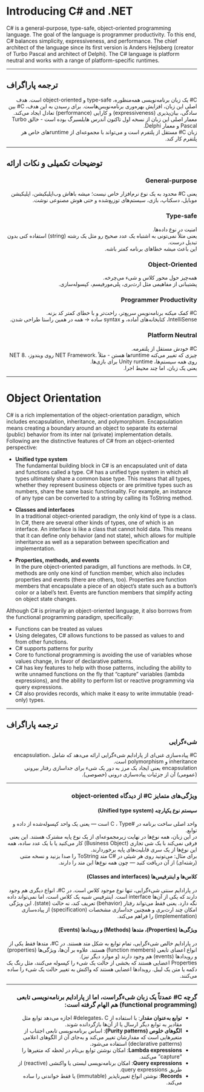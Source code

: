 # Introducing C# and .NET

<div dir="ltr">

C# is a general-purpose, type-safe, object-oriented programming language. The goal of the language is programmer productivity. To this end, C# balances simplicity, expressiveness, and performance. The chief architect of the language since its first version is Anders Hejlsberg (creator of Turbo Pascal and architect of Delphi). The C# language is platform neutral and works with a range of platform-specific runtimes.

</div>

---

## ترجمه پاراگراف
<div dir="rtl">

C# یک زبان برنامه‌نویسی همه‌منظوره،  type-safe و  object-oriented است. هدف اصلی این زبان، افزایش بهره‌وری برنامه‌نویس‌هاست. برای رسیدن به این هدف، C# بین سادگی، بیان‌پذیری (expressiveness) و کارایی (performance) تعادل ایجاد می‌کند.  
معمار اصلی این زبان از نسخه اول تاکنون آندرس هایلسبرگ بوده است - خالق Turbo Pascal و معمار Delphi.  
زبان C# مستقل از پلتفرم است و می‌تواند با مجموعه‌ای از runtimeهای خاص هر پلتفرم کار کند.

</div>

---

## توضیحات تکمیلی و نکات ارائه
<div dir="rtl">

### General-purpose
یعنی C# محدود به یک نوع نرم‌افزار خاص نیست؛ میشه باهاش وب‌اپلیکیشن، اپلیکیشن موبایل، دسکتاپ، بازی، سیستم‌های توزیع‌شده و حتی هوش مصنوعی نوشت.

### Type-safe
امنیت در نوع داده‌ها.  
یعنی مثلاً نمی‌تونی به اشتباه یک عدد صحیح رو مثل یک رشته (string) استفاده کنی بدون تبدیل درست.  
این باعث میشه خطاهای برنامه‌ کمتر باشه.

### Object-Oriented
همه‌چیز حول محور کلاس و شیء می‌چرخه.  
پشتیبانی از مفاهیمی مثل ارث‌بری، پلی‌مورفیسم، کپسوله‌سازی.

### Programmer Productivity
C# کمک میکنه برنامه‌نویس سریع‌تر، راحت‌تر و با خطای کمتر کد بزنه.  
IntelliSense، کتابخانه‌های آماده، و syntax ساده → همه در همین راستا طراحی شدن.

### Platform Neutral
C# خودش مستقل از پلتفرمه.  
چیزی که تغییر می‌کنه runtimeها هستن - مثلاً .NET Framework روی ویندوز، .NET 8 روی همه سیستم‌ها، Unity runtime برای بازی‌ها.  
یعنی یک زبان، اما چند محیط اجرا.

</div>

---

# Object Orientation

<div dir="ltr">

C# is a rich implementation of the object-orientation paradigm, which includes encapsulation, inheritance, and polymorphism. Encapsulation means creating a boundary around an object to separate its external (public) behavior from its inter nal (private) implementation details. Following are the distinctive features of C# from an object-oriented perspective:

- **Unified type system**  
  The fundamental building block in C# is an encapsulated unit of data and functions called a type. C# has a unified type system in which all types ultimately share a common base type. This means that all types, whether they represent business objects or are primitive types such as numbers, share the same basic functionality. For example, an instance of any type can be converted to a string by calling its ToString method.

- **Classes and interfaces**  
  In a traditional object-oriented paradigm, the only kind of type is a class. In C#, there are several other kinds of types, one of which is an interface. An interface is like a class that cannot hold data. This means that it can define only behavior (and not state), which allows for multiple inheritance as well as a separation between specification and implementation.

- **Properties, methods, and events**  
  In the pure object-oriented paradigm, all functions are methods. In C#, methods are only one kind of function member, which also includes properties and events (there are others, too). Properties are function members that encapsulate a piece of an object’s state such as a button’s color or a label’s text. Events are function members that simplify acting on object state changes.

Although C# is primarily an object-oriented language, it also borrows from the functional programming paradigm, specifically:  
- Functions can be treated as values  
- Using delegates, C# allows functions to be passed as values to and from other functions.  
- C# supports patterns for purity  
- Core to functional programming is avoiding the use of variables whose values change, in favor of declarative patterns.  
- C# has key features to help with those patterns, including the ability to write unnamed functions on the fly that “capture” variables (lambda expressions), and the ability to perform list or reactive programming via query expressions.  
- C# also provides records, which make it easy to write immutable (read-only) types.

</div>

---

## ترجمه پاراگراف
<div dir="rtl">

### شیءگرایی
C# پیاده‌سازی غنی‌ای از پارادایم شیءگرایی ارائه می‌دهد که شامل encapsulation،  inheritance و polymorphism است.  
encapsulation یعنی ایجاد یک مرز به دور یک شیء برای جداسازی رفتار بیرونی (عمومی) آن از جزئیات پیاده‌سازی درونی (خصوصی).

---

### ویژگی‌های متمایز C# از دیدگاه object-oriented

#### سیستم نوع یکپارچه (Unified type system)
واحد اصلی ساخت برنامه در #C ،  Type است — یعنی یک واحد کپسوله‌شده از داده و توابع.  
در این زبان، همه نوع‌ها در نهایت زیرمجموعه‌ای از یک نوع پایه مشترک هستند. این یعنی فرقی نمی‌کند با یک شی تجاری (Business Object) کار می‌کنید یا با یک عدد ساده، همه این نوع‌ها از یک سری قابلیت‌های پایه برخوردارند.  
برای مثال: می‌تونید روی هر شیئی در #C متد ToString را صدا بزنید و نسخه متنی (رشته‌ای) از آن دریافت کنید — چون همه نوع‌ها این متد را دارند.

#### کلاس‌ها و اینترفیس‌ها (Classes and interfaces)
در پارادایم سنتی شیءگرایی، تنها نوع موجود کلاس است. در C#، انواع دیگری هم وجود دارند که یکی از آن‌ها interface است. اینترفیس شبیه یک کلاس است، اما نمی‌تواند داده نگه دارد. یعنی فقط می‌تواند رفتار (behavior) تعریف کند، نه حالت (state). این ویژگی امکان چند ارث‌بری و همچنین جداسازی مشخصات (specification) از پیاده‌سازی (implementation) را فراهم می‌کند.

#### ویژگی‌ها (Properties)، متدها (Methods) و رویدادها (Events)
در پارادایم خالص شیءگرایی، تمام توابع به شکل متد هستند. در C#، متدها فقط یکی از انواع اعضای تابعی (function members) هستند. علاوه بر آن‌ها، ویژگی‌ها (properties) و رویدادها (events) هم وجود دارند (و موارد دیگر نیز).  
Properties اعضایی هستند که بخشی از حالت یک شیء را کپسوله می‌کنند، مثل رنگ یک دکمه یا متن یک لیبل. رویدادها اعضایی هستند که واکنش به تغییر حالت یک شیء را ساده می‌کنند.

---

### گرچه C# عمدتاً یک زبان شیءگراست، اما از پارادایم برنامه‌نویسی تابعی (functional programming) هم الهام گرفته است:

- **توابع به‌عنوان مقدار**: با استفاده از delegates، C# اجازه می‌دهد توابع مثل مقادیر به توابع دیگر ارسال یا از آن‌ها بازگردانده شوند.  
- **الگوهای خلوص (Purity patterns)**: اساس برنامه‌نویسی تابعی اجتناب از متغیرهایی است که مقدارشان تغییر می‌کند و به‌جای آن از الگوهای اعلامی (declarative patterns) استفاده می‌شود.  
- **Lambda expressions**: امکان نوشتن توابع بی‌نام در لحظه که متغیرها را “capture” می‌کنند.  
- **Query expressions**: امکان برنامه‌نویسی لیستی یا واکنشی (reactive) از طریق query expressions.  
- **Records**: نوشتن انواع تغییرناپذیر (immutable) یا فقط خواندنی را ساده می‌کند.

</div>
